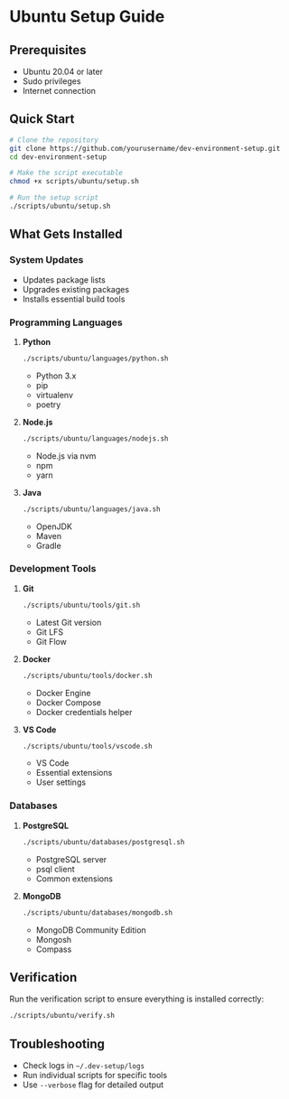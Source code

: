 # Ubuntu Setup Guide

## Prerequisites
- Ubuntu 20.04 or later
- Sudo privileges
- Internet connection

## Quick Start
```bash
# Clone the repository
git clone https://github.com/yourusername/dev-environment-setup.git
cd dev-environment-setup

# Make the script executable
chmod +x scripts/ubuntu/setup.sh

# Run the setup script
./scripts/ubuntu/setup.sh
```

## What Gets Installed

### System Updates
- Updates package lists
- Upgrades existing packages
- Installs essential build tools

### Programming Languages
1. **Python**
   ```bash
   ./scripts/ubuntu/languages/python.sh
   ```
   - Python 3.x
   - pip
   - virtualenv
   - poetry

2. **Node.js**
   ```bash
   ./scripts/ubuntu/languages/nodejs.sh
   ```
   - Node.js via nvm
   - npm
   - yarn

3. **Java**
   ```bash
   ./scripts/ubuntu/languages/java.sh
   ```
   - OpenJDK
   - Maven
   - Gradle

### Development Tools
1. **Git**
   ```bash
   ./scripts/ubuntu/tools/git.sh
   ```
   - Latest Git version
   - Git LFS
   - Git Flow

2. **Docker**
   ```bash
   ./scripts/ubuntu/tools/docker.sh
   ```
   - Docker Engine
   - Docker Compose
   - Docker credentials helper

3. **VS Code**
   ```bash
   ./scripts/ubuntu/tools/vscode.sh
   ```
   - VS Code
   - Essential extensions
   - User settings

### Databases
1. **PostgreSQL**
   ```bash
   ./scripts/ubuntu/databases/postgresql.sh
   ```
   - PostgreSQL server
   - psql client
   - Common extensions

2. **MongoDB**
   ```bash
   ./scripts/ubuntu/databases/mongodb.sh
   ```
   - MongoDB Community Edition
   - Mongosh
   - Compass

## Verification
Run the verification script to ensure everything is installed correctly:
```bash
./scripts/ubuntu/verify.sh
```

## Troubleshooting
- Check logs in `~/.dev-setup/logs`
- Run individual scripts for specific tools
- Use `--verbose` flag for detailed output